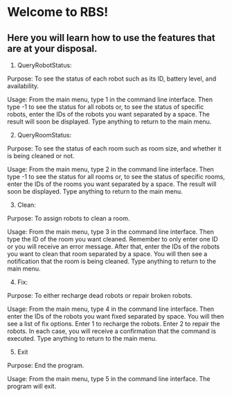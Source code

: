 # Welcome to RBS!
## Here you will learn how to use the features that are at your disposal.



1. QueryRobotStatus:

Purpose: To see the status of each robot such as its ID, battery level, and availability.

Usage: From the main menu, type 1 in the command line interface. Then type -1 to see the status for all robots or, to see the status
of specific robots, enter the IDs of the robots you want separated by a space. The result will soon be displayed. 
Type anything to return to the main menu. 

2. QueryRoomStatus: 

Purpose: To see the status of each room such as room size, and whether it is being cleaned or not. 

Usage: From the main menu, type 2 in the command line interface. Then type -1 to see the status for all rooms or, to see the status
of specific rooms, enter the IDs of the rooms you want separated by a space. The result will soon be displayed. 
Type anything to return to the main menu. 

3. Clean:

Purpose: To assign robots to clean a room.

Usage: From the main menu, type 3 in the command line interface. Then type the ID of the room you want cleaned. Remember to only enter one ID
or you will receive an error message. After that,  enter the IDs of the robots you want to clean that room separated by a space. You will then see a notification that the room is being cleaned. Type anything to return to the main menu.  

4. Fix:

Purpose: To either recharge dead robots or repair broken robots. 

Usage: From the main menu, type 4 in the command line interface. Then enter the IDs of the robots you want fixed separated by space. You will then
see a list of fix options. Enter 1 to recharge the robots. Enter 2 to repair the robots. In each case, you will receive a confirmation that the command
is executed. Type anything to return to the main menu. 

5. Exit

Purpose: End the program.

Usage: From the main menu, type 5 in the command line interface. The program will exit.
